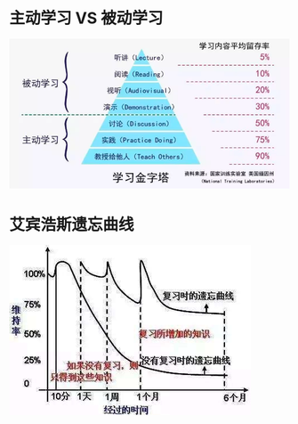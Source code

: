 # 主动学习 VS 被动学习

![](images/6b9c41e6c4c4d43c1a40effce1a8d855.png)



# 艾宾浩斯遗忘曲线



![](images/timg.jpeg)

